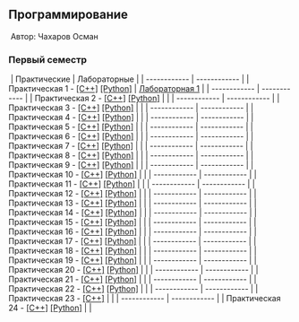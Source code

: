 ## Программирование
​
Автор: Чахаров Осман
​
### Первый семестр
​
| Практические | Лабораторные |
| ------------ | ------------ |
| Практическая 1 - [[C++]](./Practice/01/C++/) [[Python]](./Practice/01/Python/) | [Лабораторная 1](./Lab/01/ReadMe.md) |
| ------------ | ------------ |
| Практическая 2 - [[C++]](./Practice/02/C++/) [[Python]](./Practice/02/Python/) |  |
| ------------ | ------------ |
| Практическая 3 - [[C++]](./Practice/03/C++/) [[Python]](./Practice/03/Python/) |  |
| ------------ | ------------ |
| Практическая 4 - [[C++]](./Practice/04/C++/) [[Python]](./Practice/04/Python/) |  |
| ------------ | ------------ |
| Практическая 5 - [[C++]](./Practice/05/C++/) [[Python]](./Practice/05/Python/) |  |
| ------------ | ------------ |
| Практическая 6 - [[C++]](./Practice/06/C++/) [[Python]](./Practice/06/Python/) |  |
| ------------ | ------------ |
| Практическая 7 - [[C++]](./Practice/07/C++/) [[Python]](./Practice/07/Python/) |  |
| ------------ | ------------ |
| Практическая 8 - [[C++]](./Practice/08/C++/) [[Python]](./Practice/08/Python/) |  |
| ------------ | ------------ |
| Практическая 9 - [[C++]](./Practice/09/C++/) [[Python]](./Practice/09/Python/) |  |
| ------------ | ------------ |
| Практическая 10 - [[C++]](./Practice/10/C++/) [[Python]](./Practice/10/Python/) |  |
| ------------ | ------------ |
| Практическая 11 - [[C++]](./Practice/11/C++/) [[Python]](./Practice/11/Python/) |  |
| ------------ | ------------ |
| Практическая 12 - [[C++]](./Practice/12/C++/) [[Python]](./Practice/12/Python/) |  |
| ------------ | ------------ |
| Практическая 13 - [[C++]](./Practice/13/C++/) [[Python]](./Practice/13/Python/) |  |
| ------------ | ------------ |
| Практическая 14 - [[C++]](./Practice/14/C++/) [[Python]](./Practice/14/Python/) |  |
| ------------ | ------------ |
| Практическая 15 - [[C++]](./Practice/15/C++/) [[Python]](./Practice/15/Python/) |  |
| ------------ | ------------ |
| Практическая 16 - [[C++]](./Practice/16/C++/) [[Python]](./Practice/16/Python/) |  |
| ------------ | ------------ |
| Практическая 17 - [[C++]](./Practice/17/C++/) [[Python]](./Practice/17/Python/) |  |
| ------------ | ------------ |
| Практическая 18 - [[C++]](./Practice/18/C++/) [[Python]](./Practice/18/Python/) |  |
| ------------ | ------------ |
| Практическая 19 - [[C++]](./Practice/19/C++/) [[Python]](./Practice/19/Python/) |  |
| ------------ | ------------ |
| Практическая 20 - [[C++]](./Practice/20/C++/) [[Python]](./Practice/20/Python/) |  |
| ------------ | ------------ |
| Практическая 21 - [[C++]](./Practice/21/C++/) [[Python]](./Practice/21/Python/) |  |
| ------------ | ------------ |
| Практическая 22 - [[C++]](./Practice/22/C++/) [[Python]](./Practice/22/Python/) |  |
| ------------ | ------------ |
| Практическая 23 - [[C++]](./Practice/23/C++/) |  |
| ------------ | ------------ |
| Практическая 24 - [[C++]](./Practice/24/C++/) [[Python]](./Practice/24/Python/) |  |
